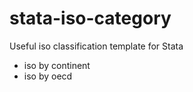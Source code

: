 # stata-iso-category
Useful iso classification template for Stata

- iso by continent
- iso by oecd
